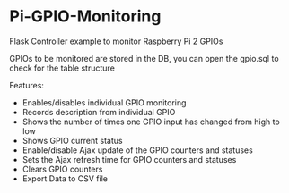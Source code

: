 # Pi-GPIO-Monitoring
Flask Controller example to monitor Raspberry Pi 2 GPIOs 

GPIOs to be monitored are stored in the DB, you can open the gpio.sql to check for the table structure

Features:
- Enables/disables individual GPIO monitoring
- Records description from individual GPIO
- Shows the number of times one GPIO input has changed from high to low
- Shows GPIO current status
- Enable/disable Ajax update of the GPIO counters and statuses
- Sets the Ajax refresh time for GPIO counters and statuses
- Clears GPIO counters
- Export Data to CSV file
